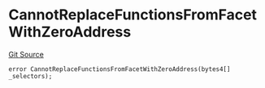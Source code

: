 # CannotReplaceFunctionsFromFacetWithZeroAddress
[Git Source](https://github.com/thrackle-io/rules-protocol/blob/121468a758a67e73dd1df571fd4e956242c3c973/src/economic/ruleProcessor/RuleProcessorDiamondLib.sol)


```solidity
error CannotReplaceFunctionsFromFacetWithZeroAddress(bytes4[] _selectors);
```

